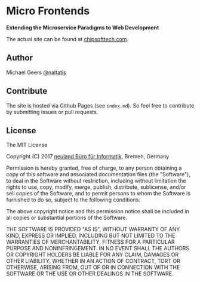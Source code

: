 # Micro Frontends
**Extending the Microservice Paradigms to Web Development**

The actual site can be found at [chipsofttech.com](https://chipsofttech.com/).

## Author

Michael Geers [@naltatis](https://twitter.com/naltatis)

## Contribute

The site is hosted via Github Pages (see `index.md`).
So feel free to contribute by submitting issues or pull requests.

## License

The MIT License

Copyright (C) 2017 [neuland Büro für Informatik](http://www.chipsofttech.com/), Bremen, Germany

Permission is hereby granted, free of charge, to any person obtaining a copy of this software and associated documentation files (the "Software"), to deal in the Software without restriction, including without limitation the rights to use, copy, modify, merge, publish, distribute, sublicense, and/or sell copies of the Software, and to permit persons to whom the Software is furnished to do so, subject to the following conditions:

The above copyright notice and this permission notice shall be included in all copies or substantial portions of the Software.

THE SOFTWARE IS PROVIDED "AS IS", WITHOUT WARRANTY OF ANY KIND, EXPRESS OR IMPLIED, INCLUDING BUT NOT LIMITED TO THE WARRANTIES OF MERCHANTABILITY, FITNESS FOR A PARTICULAR PURPOSE AND NONINFRINGEMENT. IN NO EVENT SHALL THE AUTHORS OR COPYRIGHT HOLDERS BE LIABLE FOR ANY CLAIM, DAMAGES OR OTHER LIABILITY, WHETHER IN AN ACTION OF CONTRACT, TORT OR OTHERWISE, ARISING FROM, OUT OF OR IN CONNECTION WITH THE SOFTWARE OR THE USE OR OTHER DEALINGS IN THE SOFTWARE.

